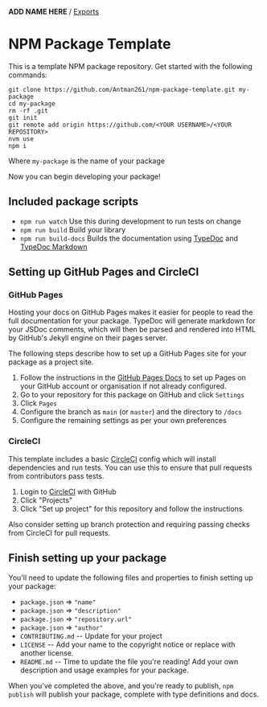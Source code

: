 __ADD NAME HERE__ / [Exports](modules.md)

# NPM Package Template

This is a template NPM package repository. Get started with the following commands:

```shell
git clone https://github.com/Antman261/npm-package-template.git my-package
cd my-package
rm -rf .git
git init
git remote add origin https://github.com/<YOUR USERNAME>/<YOUR REPOSITORY>
nvm use
npm i
```

Where `my-package` is the name of your package

Now you can begin developing your package!

## Included package scripts

* `npm run watch` Use this during development to run tests on change
* `npm run build` Build your library
* `npm run build-docs` Builds the documentation using [TypeDoc](http://typedoc.org) and [TypeDoc Markdown](https://github.com/tgreyuk/typedoc-plugin-markdown/tree/master/packages/typedoc-plugin-markdown)

## Setting up GitHub Pages and CircleCI

### GitHub Pages

Hosting your docs on GitHub Pages makes it easier for people to read the full documentation for your package. TypeDoc will generate markdown for your JSDoc comments, which will then be parsed and rendered into HTML by GitHub's Jekyll engine on their pages server.

The following steps describe how to set up a GitHub Pages site for your package as a project site.

1. Follow the instructions in the [GitHub Pages Docs](https://docs.github.com/en/pages/getting-started-with-github-pages/creating-a-github-pages-site) to set up Pages on your GitHub account or organisation if not already configured.
1. Go to your repository for this package on GitHub and click `Settings`
1. Click `Pages`
1. Configure the branch as `main` (or `master`) and the directory to `/docs`
1. Configure the remaining settings as per your own preferences

### CircleCI

This template includes a basic [CircleCI](https://circleci.com) config which will install dependencies and run tests. You can use this to ensure that pull requests from contributors pass tests.

1. Login to [CircleCI](https://circleci.com) with GitHub
1. Click "Projects"
1. Click "Set up project" for this repository and follow the instructions

Also consider setting up branch protection and requiring passing checks from CircleCI for pull requests.

## Finish setting up your package

You'll need to update the following files and properties to finish setting up your package:

* `package.json` => `"name"`
* `package.json` => `"description"`
* `package.json` => `"repository.url"`
* `package.json` => `"author"`
* `CONTRIBUTING.md` -- Update for your project
* `LICENSE` -- Add your name to the copyright notice or replace with another license.
* `README.md` -- Time to update the file you're reading! Add your own description and usage examples for your package.

When you've completed the above, and you're ready to publish, `npm publish` will publish your package, complete with type definitions and docs.
